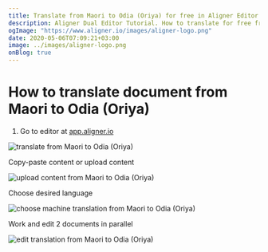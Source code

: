 ```yaml
---
title: Translate from Maori to Odia (Oriya) for free in Aligner Editor
description: Aligner Dual Editor Tutorial. How to translate for free from Maori to Odia (Oriya). Aligner is multilingual document management platform. 
ogImage: "https://www.aligner.io/images/aligner-logo.png"
date: 2020-05-06T07:09:21+03:00
image: ../images/aligner-logo.png
onBlog: true
---
```


# How to translate document from Maori to Odia (Oriya)

1. Go to editor at [app.aligner.io](https://app.aligner.io "Aligner App web page")

![translate from Maori to Odia (Oriya)](../aligner-blank-editor.png "translate from Maori to Odia (Oriya)")

Copy-paste content or upload content

![upload content from Maori to Odia (Oriya)](../aligner-uploaded-document.png "upload content from Maori to Odia (Oriya)")

Choose desired language

![choose machine translation from Maori to Odia (Oriya)](../aligner-language-dropdown.png "choose machine translation from Maori to Odia (Oriya)")

Work and edit 2 documents in parallel

![edit translation from Maori to Odia (Oriya)](../aligner-double-sitded-editor.png "edit translation from Maori to Odia (Oriya)")

